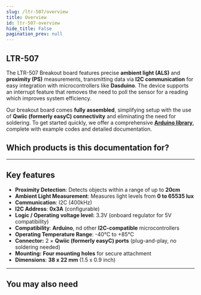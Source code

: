 ```yaml
---
slug: /ltr-507/overview
title: Overview
id: ltr-507-overview 
hide_title: False
pagination_prev: null
---
```


## LTR-507

The LTR-507 Breakout board features precise **ambient light (ALS)** and **proximity (PS)** measurements, transmitting data via **I2C communication** for easy integration with microcontrollers like **Dasduino**. The device supports an interrupt feature that removes the
need to poll the sensor for a reading which improves
system efficiency. 

Our breakout board comes **fully assembled**, simplifying setup with the use of **Qwiic (formerly easyC) connectivity** and eliminating the need for soldering. To get started quickly, we offer a comprehensive [**Arduino library**](https://github.com/SolderedElectronics/Soldered-Digital-Light-Sensor-Arduino-Library/tree/main), complete with example codes and detailed documentation.

<CenteredImage src="/img/ltr-507/333063.png" alt="ltr-507 sensor" caption="LTR-507 Light and Proximity Sensor"/>

## Which products is this documentation for?

<QuickLink 
  title="LTR-507 Light and Proximity Sensor" 
  description="333063"
  url="https://soldered.com/product/digital-light-proximity-sensor-ltr-507-breakout/"
  image="/img/ltr-507/333063.png" 
/>

---

## Key features

- **Proximity Detection**: Detects objects within a range of up to **20cm**
- **Ambient Light Measurement**: Measures light levels from **0 to 65535 lux**
- **Communication**: I2C (400kHz)
- **I2C Address**: **0x3A** (configurable)
- **Logic / Operating voltage level:** 3.3V (onboard regulator for 5V compatibility) 
- **Compatibility**: **Arduino**, nd other **I2C-compatible** microcontrollers
- **Operating Temperature Range**: -40°C to +85°C
- **Connector:** 2 × **Qwiic (formerly easyC) ports** (plug-and-play, no soldering needed)  
- **Mounting:** **Four mounting holes** for secure attachment 
- **Dimensions**: **38 x 22 mm**  (1.5 x 0.9 inch)

---

## You may also need

<QuickLink 
  title="Qwiic cable" 
  description="Qwiic (formerly easyC) compatible cables with connectors on both ends, available in various lengths."
  url="https://soldered.com/product/easyc-cable/"
  image="/img/333311.webp" 
/>  